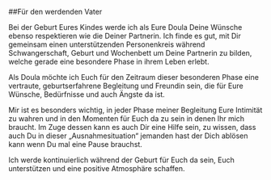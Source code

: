 ##Für den werdenden Vater

Bei der Geburt Eures Kindes werde ich als Eure Doula Deine Wünsche ebenso respektieren wie die Deiner Partnerin. Ich finde es gut, mit Dir gemeinsam einen unterstützenden Personenkreis während Schwangerschaft, Geburt und Wochenbett um Deine Partnerin zu bilden, welche gerade eine besondere Phase in ihrem Leben erlebt.

Als Doula möchte ich Euch für den Zeitraum dieser besonderen Phase eine vertraute, geburtserfahrene Begleitung und Freundin sein, die für Eure Wünsche, Bedürfnisse und auch Ängste da ist.

Mir ist es besonders wichtig, in jeder Phase meiner Begleitung Eure Intimität zu wahren und in den Momenten für Euch da zu sein in denen Ihr mich braucht. Im Zuge dessen kann es auch Dir eine Hilfe sein, zu wissen, dass auch Du in dieser „Ausnahmesituation“ jemanden hast der Dich ablösen kann wenn Du mal eine Pause brauchst.

Ich werde kontinuierlich während der Geburt für Euch da sein, Euch unterstützen und eine positive Atmosphäre schaffen.

